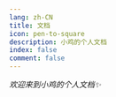 ```yaml
---
lang: zh-CN
title: 文档
icon: pen-to-square
description: 小鸡的个人文档
index: false
comment: false
---
```


_欢迎来到小鸡的个人文档✨_

<Catalog hideHeading="true"></Catalog>